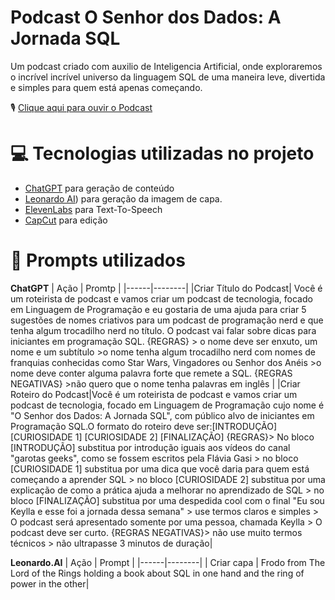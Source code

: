 # Podcast O Senhor dos Dados: A Jornada SQL

Um podcast criado com auxilio de Inteligencia Artificial, onde exploraremos o incrível incrível universo da linguagem SQL de uma maneira leve, divertida e simples para quem está apenas começando. 

🎙️ [Clique aqui para ouvir o Podcast](https://audiomack.com/anagalli/song/menos-baguna-mais-paz-ep1-iniciando-sua-jornada-minimalista)

# 💻 Tecnologias utilizadas no projeto
- [ChatGPT](https://chatgpt.com/) para geração de conteúdo
- [Leonardo AI](https://app.leonardo.ai/)) para geração da imagem de capa.
- [ElevenLabs](https://elevenlabs.io/app/home) para Text-To-Speech
- [CapCut](https://www.capcut.com/pt-br/) para edição

# 🧠 Prompts utilizados

**ChatGPT**
| Ação | Promtp |
|------|--------|
|Criar Título do Podcast| Você é um roteirista de podcast e vamos criar um podcast de tecnologia, focado em Linguagem de Programação e eu gostaria de uma ajuda para criar 5 sugestões de nomes criativos para um podcast de programação nerd e que tenha algum trocadilho nerd no título. O podcast vai falar sobre dicas para iniciantes em programação SQL. {REGRAS} > o nome deve ser enxuto, um nome e um subtítulo >o nome tenha algum trocadilho nerd com nomes de franquias conhecidas como Star Wars, Vingadores ou Senhor dos Anéis >o nome deve conter alguma palavra forte que remete a SQL. {REGRAS NEGATIVAS} >não quero que o nome tenha palavras em inglês |
|Criar Roteiro do Podcast|Você é um roteirista de podcast e vamos criar um podcast de tecnologia, focado em Linguagem de Programação cujo nome é "O Senhor dos Dados: A Jornada SQL", com público alvo de iniciantes em Programação SQL.O formato do roteiro deve ser:[INTRODUÇÃO] [CURIOSIDADE 1] [CURIOSIDADE 2] [FINALIZAÇÃO] {REGRAS}> No bloco [INTRODUÇÃO] substitua por introdução iguais aos vídeos do canal "garotas geeks", como se fossem escritos pela Flávia Gasi > no bloco [CURIOSIDADE 1] substitua por uma dica que você daria para quem está começando a aprender SQL > no bloco [CURIOSIDADE 2] substitua por uma explicação de como a prática ajuda a melhorar no aprendizado de SQL > no bloco [FINALIZAÇÃO] substitua por uma despedida cool com o final "Eu sou Keylla e esse foi a jornada dessa semana" > use termos claros e simples > O podcast será apresentado somente por uma pessoa, chamada Keylla > O podcast deve ser curto. {REGRAS NEGATIVAS}> não use muito termos técnicos > não ultrapasse 3 minutos de duração|

**Leonardo.AI**
| Ação | Prompt |
|------|--------|
| Criar capa | Frodo from The Lord of the Rings holding a book about SQL in one hand and the ring of power in the other|
